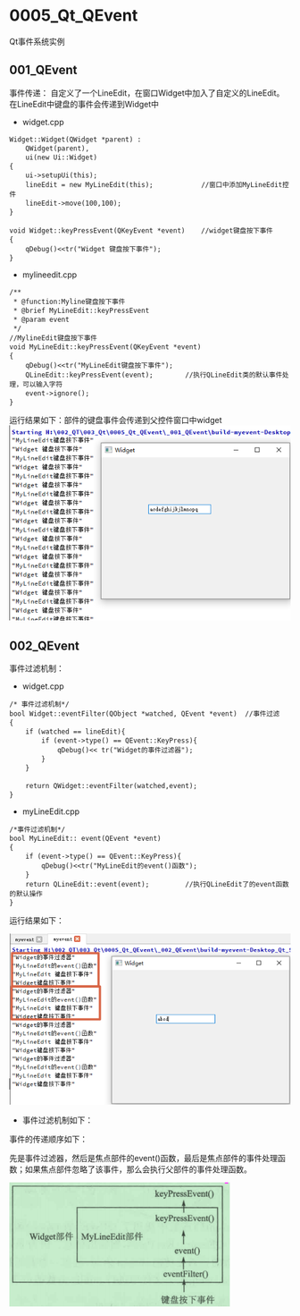 # 0005_Qt_QEvent
Qt事件系统实例

## 001_QEvent
事件传递：
自定义了一个LineEdit，在窗口Widget中加入了自定义的LineEdit。
在LineEdit中键盘的事件会传递到Widget中
* widget.cpp
```
Widget::Widget(QWidget *parent) :
    QWidget(parent),
    ui(new Ui::Widget)
{
    ui->setupUi(this);
    lineEdit = new MyLineEdit(this);            //窗口中添加MyLineEdit控件
    lineEdit->move(100,100);
}

void Widget::keyPressEvent(QKeyEvent *event)    //widget键盘按下事件
{
    qDebug()<<tr("Widget 键盘按下事件");
}
```
* mylineedit.cpp
```
/**
 * @function:Myline键盘按下事件
 * @brief MyLineEdit::keyPressEvent
 * @param event
 */
//MylineEdit键盘按下事件
void MyLineEdit::keyPressEvent(QKeyEvent *event)
{
    qDebug()<<tr("MyLineEdit键盘按下事件");
    QLineEdit::keyPressEvent(event);        //执行QLineEdit类的默认事件处理，可以输入字符
    event->ignore();
}

```
运行结果如下：部件的键盘事件会传递到父控件窗口中widget
![avatar](https://github.com/CodingManPP/0005_Qt_QEvent/blob/master/_001_QEvent/myevent/%E4%BA%8B%E4%BB%B6%E4%BC%A0%E9%80%92%E5%AE%9E%E4%BE%8B1.png)

## 002_QEvent
事件过滤机制：
* widget.cpp
```
/* 事件过滤机制*/
bool Widget::eventFilter(QObject *watched, QEvent *event)  //事件过滤
{
    if (watched == lineEdit){
        if (event->type() == QEvent::KeyPress){
            qDebug()<< tr("Widget的事件过滤器");
        }
    }

    return QWidget::eventFilter(watched,event);
}
```
* myLineEdit.cpp
```
/*事件过滤机制*/
bool MyLineEdit:: event(QEvent *event)
{
    if (event->type() == QEvent::KeyPress){
        qDebug()<<tr("MyLineEdit的event()函数");
    }
    return QLineEdit::event(event);         //执行QLineEdit了的event函数的默认操作
}
```
运行结果如下：

![avatar](https://github.com/CodingManPP/0005_Qt_QEvent/blob/master/_002_QEvent/myevent/%E4%BA%8B%E4%BB%B6%E4%BC%A0%E9%80%92%E5%AE%9E%E4%BE%8B2.png)
* 事件过滤机制如下：

事件的传递顺序如下：

先是事件过滤器，然后是焦点部件的event()函数，最后是焦点部件的事件处理函数；如果焦点部件忽略了该事件，那么会执行父部件的事件处理函数。

![avatra](https://github.com/CodingManPP/0005_Qt_QEvent/blob/master/_002_QEvent/myevent/%E4%BA%8B%E4%BB%B6%E4%BC%A0%E9%80%92%E6%9C%BA%E5%88%B6%E7%A4%BA%E6%84%8F%E5%9B%BE.png)
